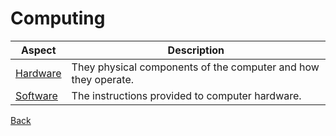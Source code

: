 # Computing

| Aspect | Description
|---|---|
| [Hardware](hardware) | They physical components of the computer and how they operate.
| [Software](software) | The instructions provided to computer hardware.

[Back](../README.md)
